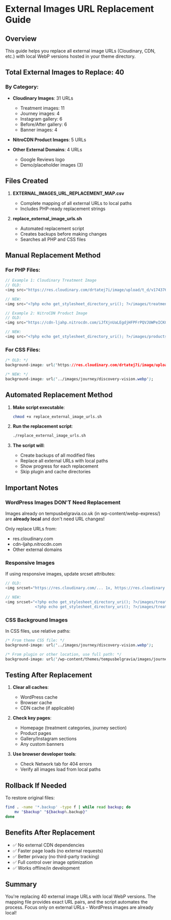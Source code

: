 # External Images URL Replacement Guide

## Overview

This guide helps you replace all external image URLs (Cloudinary, CDN, etc.) with local WebP versions hosted in your theme directory.

## Total External Images to Replace: 40

### By Category:
- **Cloudinary Images**: 31 URLs
  - Treatment images: 11
  - Journey images: 4
  - Instagram gallery: 6
  - Before/After gallery: 6
  - Banner images: 4

- **NitroCDN Product Images**: 5 URLs

- **Other External Domains**: 4 URLs
  - Google Reviews logo
  - Demo/placeholder images (3)

## Files Created

1. **EXTERNAL_IMAGES_URL_REPLACEMENT_MAP.csv**
   - Complete mapping of all external URLs to local paths
   - Includes PHP-ready replacement strings

2. **replace_external_image_urls.sh**
   - Automated replacement script
   - Creates backups before making changes
   - Searches all PHP and CSS files

## Manual Replacement Method

### For PHP Files:
```php
// Example 1: Cloudinary Treatment Image
// OLD:
<img src="https://res.cloudinary.com/drtatej7i/image/upload/t_d/v1743761823/DSCF1645_w7xsbk.jpg">

// NEW:
<img src="<?php echo get_stylesheet_directory_uri(); ?>/images/treatments/hifu-treatment.webp">

// Example 2: NitroCDN Product Image
// OLD:
<img src="https://cdn-ljahp.nitrocdn.com/iJfXjnUaLEgdjHFPFrPQVJUWPeICKGxo/assets/images/optimized/rev-557fc46/tempusbelgravia.co.uk/wp-content/uploads/2022/09/intelligent-face-and-body-cream-purple-v.3-300x300.jpg">

// NEW:
<img src="<?php echo get_stylesheet_directory_uri(); ?>/images/products/intelligent-face-body-cream.webp">
```

### For CSS Files:
```css
/* OLD: */
background-image: url('https://res.cloudinary.com/drtatej7i/image/upload/t_d/v1743761798/DSCF1682_ebhg0a.jpg');

/* NEW: */
background-image: url('../images/journey/discovery-vision.webp');
```

## Automated Replacement Method

1. **Make script executable**:
   ```bash
   chmod +x replace_external_image_urls.sh
   ```

2. **Run the replacement script**:
   ```bash
   ./replace_external_image_urls.sh
   ```

3. **The script will**:
   - Create backups of all modified files
   - Replace all external URLs with local paths
   - Show progress for each replacement
   - Skip plugin and cache directories

## Important Notes

### WordPress Images DON'T Need Replacement
Images already on tempusbelgravia.co.uk (in wp-content/webp-express/) are **already local** and don't need URL changes!

Only replace URLs from:
- res.cloudinary.com
- cdn-ljahp.nitrocdn.com
- Other external domains

### Responsive Images
If using responsive images, update srcset attributes:
```php
// OLD:
<img srcset="https://res.cloudinary.com/... 1x, https://res.cloudinary.com/... 2x">

// NEW:
<img srcset="<?php echo get_stylesheet_directory_uri(); ?>/images/treatments/hifu-treatment.webp 1x,
             <?php echo get_stylesheet_directory_uri(); ?>/images/treatments/hifu-treatment.webp 2x">
```

### CSS Background Images
In CSS files, use relative paths:
```css
/* From theme CSS file: */
background-image: url('../images/journey/discovery-vision.webp');

/* From plugin or other location, use full path: */
background-image: url('/wp-content/themes/tempusbelgravia/images/journey/discovery-vision.webp');
```

## Testing After Replacement

1. **Clear all caches**:
   - WordPress cache
   - Browser cache
   - CDN cache (if applicable)

2. **Check key pages**:
   - Homepage (treatment categories, journey section)
   - Product pages
   - Gallery/Instagram sections
   - Any custom banners

3. **Use browser developer tools**:
   - Check Network tab for 404 errors
   - Verify all images load from local paths

## Rollback If Needed

To restore original files:
```bash
find . -name '*.backup' -type f | while read backup; do
    mv "$backup" "${backup%.backup}"
done
```

## Benefits After Replacement

- ✅ No external CDN dependencies
- ✅ Faster page loads (no external requests)
- ✅ Better privacy (no third-party tracking)
- ✅ Full control over image optimization
- ✅ Works offline/in development

## Summary

You're replacing 40 external image URLs with local WebP versions. The mapping file provides exact URL pairs, and the script automates the process. Focus only on external URLs - WordPress images are already local!